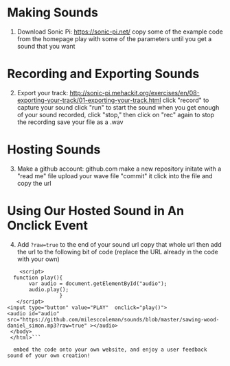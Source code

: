 # Making Sounds
1. Download Sonic Pi: https://sonic-pi.net/
    copy some of the example code from the homepage
    play with some of the parameters until you get a sound that you want 
    
# Recording and Exporting Sounds
2. Export your track: http://sonic-pi.mehackit.org/exercises/en/08-exporting-your-track/01-exporting-your-track.html 
    click "record" to capture your sound
    click "run" to start the sound
    when you get enough of your sound recorded, click "stop," then click on "rec" again to stop the recording
    save your file as a .wav

# Hosting Sounds
3. Make a github account: github.com
	make a new repository
	initate with a "read me" file
	upload your wave file
	"commit" it
	click into the file and copy the url

# Using Our Hosted Sound in An Onclick Event
4. Add ```?raw=true``` to the end of your sound url 
	copy that whole url
	then add the url to the following bit of code (replace the URL already in the code with your own)
  
```<body>
    <script>
  function play(){
       var audio = document.getElementById("audio");
       audio.play();
                 }
   </script>
<input type="button" value="PLAY"  onclick="play()">
<audio id="audio" src="https://github.com/milesccoleman/sounds/blob/master/sawing-wood-daniel_simon.mp3?raw=true" ></audio>
 </body>
 </html>```

  embed the code onto your own website, and enjoy a user feedback sound of your own creation! 
 
